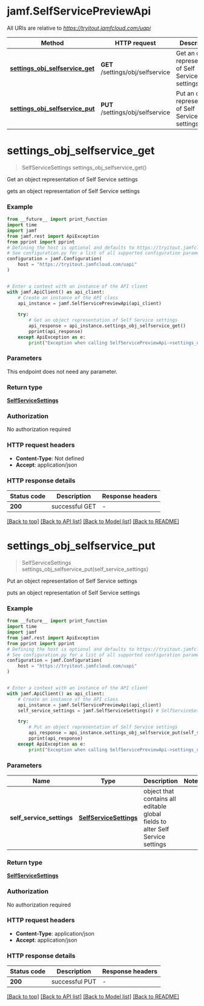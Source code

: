 # jamf.SelfServicePreviewApi

All URIs are relative to *https://tryitout.jamfcloud.com/uapi*

Method | HTTP request | Description
------------- | ------------- | -------------
[**settings_obj_selfservice_get**](SelfServicePreviewApi.md#settings_obj_selfservice_get) | **GET** /settings/obj/selfservice | Get an object representation of Self Service settings 
[**settings_obj_selfservice_put**](SelfServicePreviewApi.md#settings_obj_selfservice_put) | **PUT** /settings/obj/selfservice | Put an object representation of Self Service settings 


# **settings_obj_selfservice_get**
> SelfServiceSettings settings_obj_selfservice_get()

Get an object representation of Self Service settings 

gets an object representation of Self Service settings 

### Example

```python
from __future__ import print_function
import time
import jamf
from jamf.rest import ApiException
from pprint import pprint
# Defining the host is optional and defaults to https://tryitout.jamfcloud.com/uapi
# See configuration.py for a list of all supported configuration parameters.
configuration = jamf.Configuration(
    host = "https://tryitout.jamfcloud.com/uapi"
)


# Enter a context with an instance of the API client
with jamf.ApiClient() as api_client:
    # Create an instance of the API class
    api_instance = jamf.SelfServicePreviewApi(api_client)
    
    try:
        # Get an object representation of Self Service settings 
        api_response = api_instance.settings_obj_selfservice_get()
        pprint(api_response)
    except ApiException as e:
        print("Exception when calling SelfServicePreviewApi->settings_obj_selfservice_get: %s\n" % e)
```

### Parameters
This endpoint does not need any parameter.

### Return type

[**SelfServiceSettings**](SelfServiceSettings.md)

### Authorization

No authorization required

### HTTP request headers

 - **Content-Type**: Not defined
 - **Accept**: application/json

### HTTP response details
| Status code | Description | Response headers |
|-------------|-------------|------------------|
**200** | successful GET  |  -  |

[[Back to top]](#) [[Back to API list]](../README.md#documentation-for-api-endpoints) [[Back to Model list]](../README.md#documentation-for-models) [[Back to README]](../README.md)

# **settings_obj_selfservice_put**
> SelfServiceSettings settings_obj_selfservice_put(self_service_settings)

Put an object representation of Self Service settings 

puts an object representation of Self Service settings 

### Example

```python
from __future__ import print_function
import time
import jamf
from jamf.rest import ApiException
from pprint import pprint
# Defining the host is optional and defaults to https://tryitout.jamfcloud.com/uapi
# See configuration.py for a list of all supported configuration parameters.
configuration = jamf.Configuration(
    host = "https://tryitout.jamfcloud.com/uapi"
)


# Enter a context with an instance of the API client
with jamf.ApiClient() as api_client:
    # Create an instance of the API class
    api_instance = jamf.SelfServicePreviewApi(api_client)
    self_service_settings = jamf.SelfServiceSettings() # SelfServiceSettings | object that contains all editable global fields to alter Self Service settings 

    try:
        # Put an object representation of Self Service settings 
        api_response = api_instance.settings_obj_selfservice_put(self_service_settings)
        pprint(api_response)
    except ApiException as e:
        print("Exception when calling SelfServicePreviewApi->settings_obj_selfservice_put: %s\n" % e)
```

### Parameters

Name | Type | Description  | Notes
------------- | ------------- | ------------- | -------------
 **self_service_settings** | [**SelfServiceSettings**](SelfServiceSettings.md)| object that contains all editable global fields to alter Self Service settings  | 

### Return type

[**SelfServiceSettings**](SelfServiceSettings.md)

### Authorization

No authorization required

### HTTP request headers

 - **Content-Type**: application/json
 - **Accept**: application/json

### HTTP response details
| Status code | Description | Response headers |
|-------------|-------------|------------------|
**200** | successful PUT  |  -  |

[[Back to top]](#) [[Back to API list]](../README.md#documentation-for-api-endpoints) [[Back to Model list]](../README.md#documentation-for-models) [[Back to README]](../README.md)

